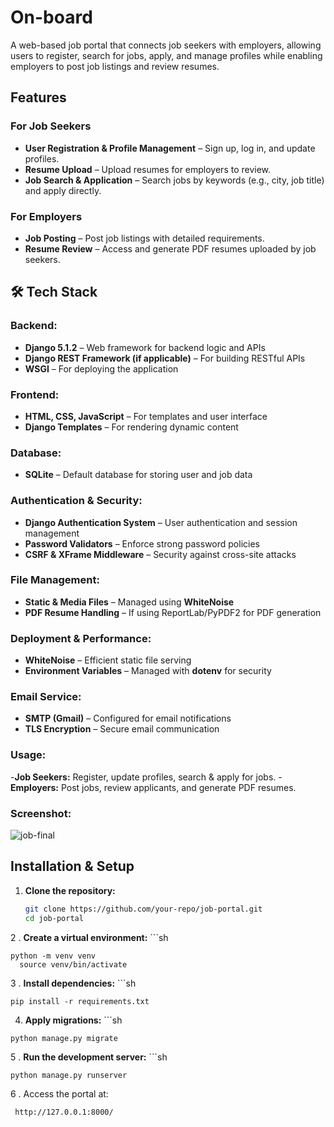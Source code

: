 #  On-board  

A web-based job portal that connects job seekers with employers, allowing users to register, search for jobs, apply, and manage profiles while enabling employers to post job listings and review resumes.  

##  Features  

###  For Job Seekers  
- **User Registration & Profile Management** – Sign up, log in, and update profiles.  
- **Resume Upload** – Upload resumes for employers to review.  
- **Job Search & Application** – Search jobs by keywords (e.g., city, job title) and apply directly.  

###  For Employers  
- **Job Posting** – Post job listings with detailed requirements.  
- **Resume Review** – Access and generate PDF resumes uploaded by job seekers.  

## 🛠 Tech Stack  

### **Backend:**  
- **Django 5.1.2** – Web framework for backend logic and APIs  
- **Django REST Framework (if applicable)** – For building RESTful APIs  
- **WSGI** – For deploying the application  

### **Frontend:**  
- **HTML, CSS, JavaScript** – For templates and user interface  
- **Django Templates** – For rendering dynamic content  

### **Database:**  
- **SQLite** – Default database for storing user and job data  

### **Authentication & Security:**  
- **Django Authentication System** – User authentication and session management  
- **Password Validators** – Enforce strong password policies  
- **CSRF & XFrame Middleware** – Security against cross-site attacks  

### **File Management:**  
- **Static & Media Files** – Managed using **WhiteNoise**  
- **PDF Resume Handling** – If using ReportLab/PyPDF2 for PDF generation  

### **Deployment & Performance:**  
- **WhiteNoise** – Efficient static file serving  
- **Environment Variables** – Managed with **dotenv** for security  

### **Email Service:**  
- **SMTP (Gmail)** – Configured for email notifications  
- **TLS Encryption** – Secure email communication

### **Usage:**
-**Job Seekers:** Register, update profiles, search & apply for jobs.
-**Employers:** Post jobs, review applicants, and generate PDF resumes.

### **Screenshot:**

![job-final](https://github.com/user-attachments/assets/e539e541-29e4-4904-9e48-f4fb562d9dd0)


##  Installation & Setup  

1. **Clone the repository:**  
   ```sh
   git clone https://github.com/your-repo/job-portal.git
   cd job-portal

2 . **Create a virtual environment:**
    ```sh
    
    python -m venv venv
      source venv/bin/activate

3  . **Install dependencies:**
    ```sh
    
    pip install -r requirements.txt

4.    **Apply migrations:**
    ```sh
  
    python manage.py migrate

5 . **Run the development server:** 
    ```sh
    
    python manage.py runserver

6 . Access the portal at:

     http://127.0.0.1:8000/

